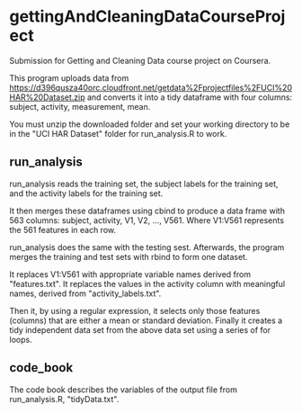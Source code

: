 # gettingAndCleaningDataCourseProject
Submission for Getting and Cleaning Data course project on Coursera.

This program uploads data from https://d396qusza40orc.cloudfront.net/getdata%2Fprojectfiles%2FUCI%20HAR%20Dataset.zip
and converts it into a tidy dataframe with four columns: subject, activity, measurement, mean.

You must unzip the downloaded folder and set your working directory to be in the "UCI HAR Dataset" folder for run_analysis.R to work.

<h2> run_analysis </h2>

run_analysis reads the training set, the subject labels for the training set, and the activity labels for the training set. 

It then merges these dataframes using cbind to produce a data frame with 563 columns: subject, activity, V1, V2, ..., V561. Where V1:V561 represents the 561 features in each row. 
  
run_analysis does the same with the testing sest. Afterwards, the program merges the training and test sets with rbind to form one dataset.

It replaces V1:V561 with appropriate variable names derived from "features.txt". It replaces the values in the activity column with meaningful names, derived from "activity_labels.txt".

Then it, by using a regular expression, it selects only those features (columns) that are either a mean or standard deviation.
Finally it creates a tidy independent data set from the above data set using a series of for loops.

<h2> code_book </h2>
The code book describes the variables of the output file from run_analysis.R, "tidyData.txt".
